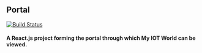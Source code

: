 ## Portal
[![Build Status](https://cloud.drone.io/api/badges/iot-my-world/brain/status.svg)](https://cloud.drone.io/iot-my-world/brain)
#### A React.js project forming the portal through which My IOT World can be viewed.
